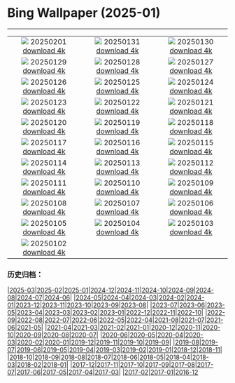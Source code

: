 # Bing Wallpaper (2025-01)
**************
| | | |
|:-:|:-:|:-:|
| ![](https://www.bing.com/th?id=OHR.FestungKonigsteinElbsandsteingebirge_ES-ES5179656968_1920x1080.jpg) 20250201 [download 4k](https://www.bing.com/th?id=OHR.FestungKonigsteinElbsandsteingebirge_ES-ES5179656968_UHD.jpg) | ![](https://www.bing.com/th?id=OHR.TenerifeCarnival2025_ES-ES0044754668_1920x1080.jpg) 20250131 [download 4k](https://www.bing.com/th?id=OHR.TenerifeCarnival2025_ES-ES0044754668_UHD.jpg) | ![](https://www.bing.com/th?id=OHR.OrdesaSpain_ES-ES4787929078_1920x1080.jpg) 20250130 [download 4k](https://www.bing.com/th?id=OHR.OrdesaSpain_ES-ES4787929078_UHD.jpg) |
| ![](https://www.bing.com/th?id=OHR.LunarDragon_ES-ES3892690560_1920x1080.jpg) 20250129 [download 4k](https://www.bing.com/th?id=OHR.LunarDragon_ES-ES3892690560_UHD.jpg) | ![](https://www.bing.com/th?id=OHR.FlyingOwl_ES-ES3769864994_1920x1080.jpg) 20250128 [download 4k](https://www.bing.com/th?id=OHR.FlyingOwl_ES-ES3769864994_UHD.jpg) | ![](https://www.bing.com/th?id=OHR.CanyonSnow_ES-ES3550411981_1920x1080.jpg) 20250127 [download 4k](https://www.bing.com/th?id=OHR.CanyonSnow_ES-ES3550411981_UHD.jpg) |
| ![](https://www.bing.com/th?id=OHR.FrostedBeech_ES-ES3324166189_1920x1080.jpg) 20250126 [download 4k](https://www.bing.com/th?id=OHR.FrostedBeech_ES-ES3324166189_UHD.jpg) | ![](https://www.bing.com/th?id=OHR.PortoSunset_ES-ES3099666552_1920x1080.jpg) 20250125 [download 4k](https://www.bing.com/th?id=OHR.PortoSunset_ES-ES3099666552_UHD.jpg) | ![](https://www.bing.com/th?id=OHR.IcelandGeyser_ES-ES1598539119_1920x1080.jpg) 20250124 [download 4k](https://www.bing.com/th?id=OHR.IcelandGeyser_ES-ES1598539119_UHD.jpg) |
| ![](https://www.bing.com/th?id=OHR.DeerValley_ES-ES7003891910_1920x1080.jpg) 20250123 [download 4k](https://www.bing.com/th?id=OHR.DeerValley_ES-ES7003891910_UHD.jpg) | ![](https://www.bing.com/th?id=OHR.PetraMonastery_ES-ES6740525723_1920x1080.jpg) 20250122 [download 4k](https://www.bing.com/th?id=OHR.PetraMonastery_ES-ES6740525723_UHD.jpg) | ![](https://www.bing.com/th?id=OHR.DutchSquirrel_ES-ES3993162395_1920x1080.jpg) 20250121 [download 4k](https://www.bing.com/th?id=OHR.DutchSquirrel_ES-ES3993162395_UHD.jpg) |
| ![](https://www.bing.com/th?id=OHR.LasCarantonas_ES-ES8729775352_1920x1080.jpg) 20250120 [download 4k](https://www.bing.com/th?id=OHR.LasCarantonas_ES-ES8729775352_UHD.jpg) | ![](https://www.bing.com/th?id=OHR.NeptunesGrotto_ES-ES8086917702_1920x1080.jpg) 20250119 [download 4k](https://www.bing.com/th?id=OHR.NeptunesGrotto_ES-ES8086917702_UHD.jpg) | ![](https://www.bing.com/th?id=OHR.WhiteSandsNP_ES-ES5591219937_1920x1080.jpg) 20250118 [download 4k](https://www.bing.com/th?id=OHR.WhiteSandsNP_ES-ES5591219937_UHD.jpg) |
| ![](https://www.bing.com/th?id=OHR.PelicanPortrait_ES-ES5278780301_1920x1080.jpg) 20250117 [download 4k](https://www.bing.com/th?id=OHR.PelicanPortrait_ES-ES5278780301_UHD.jpg) | ![](https://www.bing.com/th?id=OHR.SanAntonJaen_ES-ES3301530982_1920x1080.jpg) 20250116 [download 4k](https://www.bing.com/th?id=OHR.SanAntonJaen_ES-ES3301530982_UHD.jpg) | ![](https://www.bing.com/th?id=OHR.MuseumCourt_ES-ES2025282183_1920x1080.jpg) 20250115 [download 4k](https://www.bing.com/th?id=OHR.MuseumCourt_ES-ES2025282183_UHD.jpg) |
| ![](https://www.bing.com/th?id=OHR.CadizSpain_ES-ES9539607355_1920x1080.jpg) 20250114 [download 4k](https://www.bing.com/th?id=OHR.CadizSpain_ES-ES9539607355_UHD.jpg) | ![](https://www.bing.com/th?id=OHR.CoastalWales_ES-ES0632862256_1920x1080.jpg) 20250113 [download 4k](https://www.bing.com/th?id=OHR.CoastalWales_ES-ES0632862256_UHD.jpg) | ![](https://www.bing.com/th?id=OHR.CrescentTail_ES-ES9658344168_1920x1080.jpg) 20250112 [download 4k](https://www.bing.com/th?id=OHR.CrescentTail_ES-ES9658344168_UHD.jpg) |
| ![](https://www.bing.com/th?id=OHR.MeknesMorocco_ES-ES8743532455_1920x1080.jpg) 20250111 [download 4k](https://www.bing.com/th?id=OHR.MeknesMorocco_ES-ES8743532455_UHD.jpg) | ![](https://www.bing.com/th?id=OHR.BubbleLake_ES-ES9230701084_1920x1080.jpg) 20250110 [download 4k](https://www.bing.com/th?id=OHR.BubbleLake_ES-ES9230701084_UHD.jpg) | ![](https://www.bing.com/th?id=OHR.RavennaBasilica_ES-ES6729761925_1920x1080.jpg) 20250109 [download 4k](https://www.bing.com/th?id=OHR.RavennaBasilica_ES-ES6729761925_UHD.jpg) |
| ![](https://www.bing.com/th?id=OHR.GreatWallStairs_ES-ES6386971861_1920x1080.jpg) 20250108 [download 4k](https://www.bing.com/th?id=OHR.GreatWallStairs_ES-ES6386971861_UHD.jpg) | ![](https://www.bing.com/th?id=OHR.BouldersNZ_ES-ES6118203530_1920x1080.jpg) 20250107 [download 4k](https://www.bing.com/th?id=OHR.BouldersNZ_ES-ES6118203530_UHD.jpg) | ![](https://www.bing.com/th?id=OHR.NamibiaDunes_ES-ES5811843699_1920x1080.jpg) 20250106 [download 4k](https://www.bing.com/th?id=OHR.NamibiaDunes_ES-ES5811843699_UHD.jpg) |
| ![](https://www.bing.com/th?id=OHR.GeneralWinterNavarre_ES-ES5527142777_1920x1080.jpg) 20250105 [download 4k](https://www.bing.com/th?id=OHR.GeneralWinterNavarre_ES-ES5527142777_UHD.jpg) | ![](https://www.bing.com/th?id=OHR.VietnamFalls_ES-ES5222423755_1920x1080.jpg) 20250104 [download 4k](https://www.bing.com/th?id=OHR.VietnamFalls_ES-ES5222423755_UHD.jpg) | ![](https://www.bing.com/th?id=OHR.TolkienOxford_ES-ES4772799027_1920x1080.jpg) 20250103 [download 4k](https://www.bing.com/th?id=OHR.TolkienOxford_ES-ES4772799027_UHD.jpg) |
| ![](https://www.bing.com/th?id=OHR.ArdezSwitzerland_ES-ES4481408701_1920x1080.jpg) 20250102 [download 4k](https://www.bing.com/th?id=OHR.ArdezSwitzerland_ES-ES4481408701_UHD.jpg) |  |  |

### 历史归档：

|[2025-03](/../2025-03/2025-03.md)|[2025-02](/../2025-02/2025-02.md)|[2025-01](/2025-01.md)|[2024-12](/../2024-12/2024-12.md)|[2024-11](/../2024-11/2024-11.md)|[2024-10](/../2024-10/2024-10.md)|[2024-09](/../2024-09/2024-09.md)|[2024-08](/../2024-08/2024-08.md)|[2024-07](/../2024-07/2024-07.md)|[2024-06](/../2024-06/2024-06.md)|
|[2024-05](/../2024-05/2024-05.md)|[2024-04](/../2024-04/2024-04.md)|[2024-03](/../2024-03/2024-03.md)|[2024-02](/../2024-02/2024-02.md)|[2024-01](/../2024-01/2024-01.md)|[2023-12](/../2023-12/2023-12.md)|[2023-11](/../2023-11/2023-11.md)|[2023-10](/../2023-10/2023-10.md)|[2023-09](/../2023-09/2023-09.md)|[2023-08](/../2023-08/2023-08.md)|
|[2023-07](/../2023-07/2023-07.md)|[2023-06](/../2023-06/2023-06.md)|[2023-05](/../2023-05/2023-05.md)|[2023-04](/../2023-04/2023-04.md)|[2023-03](/../2023-03/2023-03.md)|[2023-02](/../2023-02/2023-02.md)|[2023-01](/../2023-01/2023-01.md)|[2022-12](/../2022-12/2022-12.md)|[2022-11](/../2022-11/2022-11.md)|[2022-10](/../2022-10/2022-10.md)|
|[2022-09](/../2022-09/2022-09.md)|[2022-08](/../2022-08/2022-08.md)|[2022-07](/../2022-07/2022-07.md)|[2022-06](/../2022-06/2022-06.md)|[2022-05](/../2022-05/2022-05.md)|[2022-04](/../2022-04/2022-04.md)|[2021-08](/../2021-08/2021-08.md)|[2021-07](/../2021-07/2021-07.md)|[2021-06](/../2021-06/2021-06.md)|[2021-05](/../2021-05/2021-05.md)|
|[2021-04](/../2021-04/2021-04.md)|[2021-03](/../2021-03/2021-03.md)|[2021-02](/../2021-02/2021-02.md)|[2021-01](/../2021-01/2021-01.md)|[2020-12](/../2020-12/2020-12.md)|[2020-11](/../2020-11/2020-11.md)|[2020-10](/../2020-10/2020-10.md)|[2020-09](/../2020-09/2020-09.md)|[2020-08](/../2020-08/2020-08.md)|[2020-07](/../2020-07/2020-07.md)|
|[2020-06](/../2020-06/2020-06.md)|[2020-05](/../2020-05/2020-05.md)|[2020-04](/../2020-04/2020-04.md)|[2020-03](/../2020-03/2020-03.md)|[2020-02](/../2020-02/2020-02.md)|[2020-01](/../2020-01/2020-01.md)|[2019-12](/../2019-12/2019-12.md)|[2019-11](/../2019-11/2019-11.md)|[2019-10](/../2019-10/2019-10.md)|[2019-09](/../2019-09/2019-09.md)|
|[2019-08](/../2019-08/2019-08.md)|[2019-07](/../2019-07/2019-07.md)|[2019-06](/../2019-06/2019-06.md)|[2019-05](/../2019-05/2019-05.md)|[2019-04](/../2019-04/2019-04.md)|[2019-03](/../2019-03/2019-03.md)|[2019-02](/../2019-02/2019-02.md)|[2019-01](/../2019-01/2019-01.md)|[2018-12](/../2018-12/2018-12.md)|[2018-11](/../2018-11/2018-11.md)|
|[2018-10](/../2018-10/2018-10.md)|[2018-09](/../2018-09/2018-09.md)|[2018-08](/../2018-08/2018-08.md)|[2018-07](/../2018-07/2018-07.md)|[2018-06](/../2018-06/2018-06.md)|[2018-05](/../2018-05/2018-05.md)|[2018-04](/../2018-04/2018-04.md)|[2018-03](/../2018-03/2018-03.md)|[2018-02](/../2018-02/2018-02.md)|[2018-01](/../2018-01/2018-01.md)|
|[2017-12](/../2017-12/2017-12.md)|[2017-11](/../2017-11/2017-11.md)|[2017-10](/../2017-10/2017-10.md)|[2017-09](/../2017-09/2017-09.md)|[2017-08](/../2017-08/2017-08.md)|[2017-07](/../2017-07/2017-07.md)|[2017-06](/../2017-06/2017-06.md)|[2017-05](/../2017-05/2017-05.md)|[2017-04](/../2017-04/2017-04.md)|[2017-03](/../2017-03/2017-03.md)|
|[2017-02](/../2017-02/2017-02.md)|[2017-01](/../2017-01/2017-01.md)|[2016-12](/../2016-12/2016-12.md)